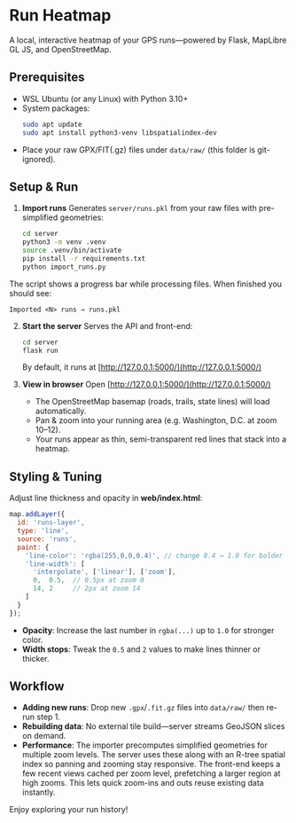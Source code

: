 # Run Heatmap

A local, interactive heatmap of your GPS runs—powered by Flask, MapLibre GL JS, and OpenStreetMap.

## Prerequisites

- WSL Ubuntu (or any Linux) with Python 3.10+  
- System packages:
  ```bash
  sudo apt update
  sudo apt install python3-venv libspatialindex-dev

* Place your raw GPX/FIT(.gz) files under `data/raw/` (this folder is git-ignored).

## Setup & Run

1. **Import runs**
   Generates `server/runs.pkl` from your raw files with pre-simplified geometries:

   ```bash
   cd server
   python3 -m venv .venv
   source .venv/bin/activate
   pip install -r requirements.txt
   python import_runs.py
   ```

  The script shows a progress bar while processing files. When finished you should see:

   ```
   Imported <N> runs → runs.pkl
   ```

2. **Start the server**
   Serves the API and front-end:

   ```bash
   cd server
   flask run
   ```

   By default, it runs at [http://127.0.0.1:5000/](http://127.0.0.1:5000/)

3. **View in browser**
   Open [http://127.0.0.1:5000/](http://127.0.0.1:5000/)

   * The OpenStreetMap basemap (roads, trails, state lines) will load automatically.
   * Pan & zoom into your running area (e.g. Washington, D.C. at zoom 10–12).
   * Your runs appear as thin, semi-transparent red lines that stack into a heatmap.

## Styling & Tuning

Adjust line thickness and opacity in **web/index.html**:

```js
map.addLayer({
  id: 'runs-layer',
  type: 'line',
  source: 'runs',
  paint: {
    'line-color': 'rgba(255,0,0,0.4)', // change 0.4 → 1.0 for bolder
    'line-width': [
      'interpolate', ['linear'], ['zoom'],
      0,  0.5,  // 0.5px at zoom 0
      14, 2     // 2px at zoom 14
    ]
  }
});
```

* **Opacity**: Increase the last number in `rgba(...)` up to `1.0` for stronger color.
* **Width stops**: Tweak the `0.5` and `2` values to make lines thinner or thicker.

## Workflow

* **Adding new runs**: Drop new `.gpx`/`.fit.gz` files into `data/raw/` then re-run step 1.
* **Rebuilding data**: No external tile build—server streams GeoJSON slices on demand.
* **Performance**: The importer precomputes simplified geometries for multiple zoom levels. The server uses these along with an R-tree spatial index so panning and zooming stay responsive. The front-end keeps a few recent views cached per zoom level, prefetching a larger region at high zooms. This lets quick zoom-ins and outs reuse existing data instantly.

Enjoy exploring your run history!
